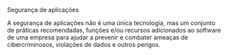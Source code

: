 Segurança de aplicações

A segurança de aplicações não é uma única tecnologia, mas um conjunto de práticas recomendadas, 
funções e/ou recursos adicionados ao software de uma empresa para ajudar a prevenir e combater ameaças de cibercriminosos, 
violações de dados e outros perigos.
